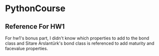 # PythonCourse
## Reference For HW1
For hw1's bonus part, I didn't know which properties to add to the bond class and Sitare Arslantürk's bond class is referenced to add maturity and facevalue properties.
